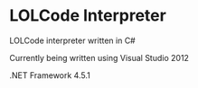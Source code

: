# LOLCode Interpreter
LOLCode interpreter written in C#

Currently being written using Visual Studio 2012

.NET Framework 4.5.1
